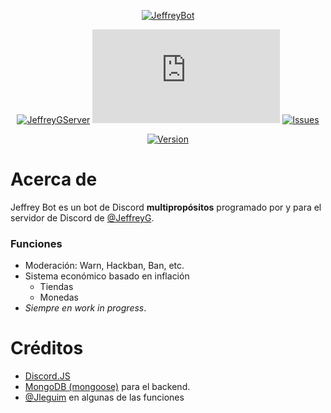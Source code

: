 <div align="center">

  <!---[![LastUpdate](https://media.discordapp.net/attachments/485191462422577182/870102754004189194/itsdark.png)](https://discord.gg/fJvVgkN)--->
  
  [![JeffreyBot](https://cdn.discordapp.com/avatars/523199905964097536/ee1c3c19b16259f8c2ba5820803c34a1.webp?size=300)](https://discord.gg/fJvVgkN)
  
  [![JeffreyGServer](https://img.shields.io/discord/447797737216278528.svg?label=Discord&logo=Discord&color=%235865F2&style=for-the-badge)](https://discord.gg/fJvVgkN)
  [![DiscordJS](https://img.shields.io/github/package-json/dependency-version/devjeffreyg/jeffreybot/discord.js?style=for-the-badge&color=%235865F2)](https://npmjs.com/package/discord.js)
  [![Issues](https://img.shields.io/github/issues-raw/devjeffreyg/jeffreybot?style=for-the-badge)](https://github.com/DevJeffreyG/JeffreyBot/issues?q=is%3Aissue+is%3Aopen)

  [![Version](https://img.shields.io/github/package-json/v/devjeffreyg/jeffreybot?style=for-the-badge)](https://github.com/DevJeffreyG/JeffreyBot)

</div>

# Acerca de
Jeffrey Bot es un bot de Discord **multipropósitos** programado por y para el servidor de Discord de [@JeffreyG](https://github.com/DevJeffreyG).

### Funciones
- Moderación: Warn, Hackban, Ban, etc.
- Sistema económico basado en inflación
  - Tiendas
  - Monedas
- _Siempre en work in progress_.

# Créditos
- [Discord.JS](https://github.com/discordjs/discord.js)
- [MongoDB (mongoose)](https://www.mongodb.com) para el backend.
- [@Jleguim](https://github.com/Jleguim/) en algunas de las funciones

